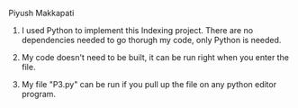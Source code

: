 Piyush Makkapati

1.	I used Python to implement this Indexing project. There are no dependencies needed to go thorugh my code, only Python is needed.

2.	My code doesn't need to be built, it can be run right when you enter the file.
 
3.	My file "P3.py" can be run if you pull up the file on any python editor program. 

